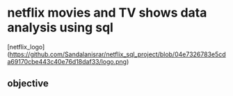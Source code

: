 # netflix movies and TV shows data analysis using sql
[netflix_logo] (https://github.com/Sandalanisrar/netflix_sql_project/blob/04e7326783e5cda69170cbe443c40e76d18daf33/logo.png)
## objective

